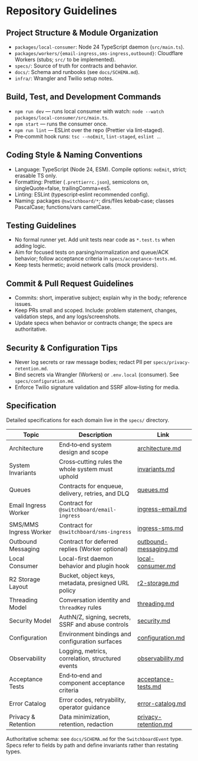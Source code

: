 # Repository Guidelines

## Project Structure & Module Organization

- `packages/local-consumer`: Node 24 TypeScript daemon (`src/main.ts`).
- `packages/workers/{email-ingress,sms-ingress,outbound}`: Cloudflare Workers (stubs; `src/` to be implemented).
- `specs/`: Source of truth for contracts and behavior.
- `docs/`: Schema and runbooks (see `docs/SCHEMA.md`).
- `infra/`: Wrangler and Twilio setup notes.

## Build, Test, and Development Commands

- `npm run dev` — runs local consumer with watch: `node --watch packages/local-consumer/src/main.ts`.
- `npm start` — runs the consumer once.
- `npm run lint` — ESLint over the repo (Prettier via lint‑staged).
- Pre‑commit hook runs: `tsc --noEmit`, `lint-staged`, `eslint .`.

## Coding Style & Naming Conventions

- Language: TypeScript (Node 24, ESM). Compile options: `noEmit`, strict; erasable TS only.
- Formatting: Prettier (`.prettierrc.json`), semicolons on, singleQuote=false, trailingComma=es5.
- Linting: ESLint (typescript‑eslint recommended config).
- Naming: packages `@switchboard/*`; dirs/files kebab‑case; classes PascalCase; functions/vars camelCase.

## Testing Guidelines

- No formal runner yet. Add unit tests near code as `*.test.ts` when adding logic.
- Aim for focused tests on parsing/normalization and queue/ACK behavior; follow acceptance criteria in `specs/acceptance-tests.md`.
- Keep tests hermetic; avoid network calls (mock providers).

## Commit & Pull Request Guidelines

- Commits: short, imperative subject; explain why in the body; reference issues.
- Keep PRs small and scoped. Include: problem statement, changes, validation steps, and any logs/screenshots.
- Update specs when behavior or contracts change; the specs are authoritative.

## Security & Configuration Tips

- Never log secrets or raw message bodies; redact PII per `specs/privacy-retention.md`.
- Bind secrets via Wrangler (Workers) or `.env.local` (consumer). See `specs/configuration.md`.
- Enforce Twilio signature validation and SSRF allow‑listing for media.

## Specification

Detailed specifications for each domain live in the `specs/` directory.

| Topic                  | Description                                         | Link                                                 |
| ---------------------- | --------------------------------------------------- | ---------------------------------------------------- |
| Architecture           | End‑to‑end system design and scope                  | [architecture.md](specs/architecture.md)             |
| System Invariants      | Cross‑cutting rules the whole system must uphold    | [invariants.md](specs/invariants.md)                 |
| Queues                 | Contracts for enqueue, delivery, retries, and DLQ   | [queues.md](specs/queues.md)                         |
| Email Ingress Worker   | Contract for `@switchboard/email-ingress`           | [ingress-email.md](specs/ingress-email.md)           |
| SMS/MMS Ingress Worker | Contract for `@switchboard/sms-ingress`             | [ingress-sms.md](specs/ingress-sms.md)               |
| Outbound Messaging     | Contract for deferred replies (Worker optional)     | [outbound-messaging.md](specs/outbound-messaging.md) |
| Local Consumer         | Local-first daemon behavior and plugin hook         | [local-consumer.md](specs/local-consumer.md)         |
| R2 Storage Layout      | Bucket, object keys, metadata, presigned URL policy | [r2-storage.md](specs/r2-storage.md)                 |
| Threading Model        | Conversation identity and `threadKey` rules         | [threading.md](specs/threading.md)                   |
| Security Model         | AuthN/Z, signing, secrets, SSRF and abuse controls  | [security.md](specs/security.md)                     |
| Configuration          | Environment bindings and configuration surfaces     | [configuration.md](specs/configuration.md)           |
| Observability          | Logging, metrics, correlation, structured events    | [observability.md](specs/observability.md)           |
| Acceptance Tests       | End‑to‑end and component acceptance criteria        | [acceptance-tests.md](specs/acceptance-tests.md)     |
| Error Catalog          | Error codes, retryability, operator guidance        | [error-catalog.md](specs/error-catalog.md)           |
| Privacy & Retention    | Data minimization, retention, redaction             | [privacy-retention.md](specs/privacy-retention.md)   |

Authoritative schema: see `docs/SCHEMA.md` for the `SwitchboardEvent` type. Specs refer to fields by path and define invariants rather than restating types.
